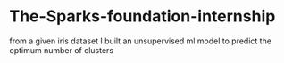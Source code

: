 # The-Sparks-foundation-internship
from a given iris dataset I built an unsupervised ml model to predict the optimum number of clusters
